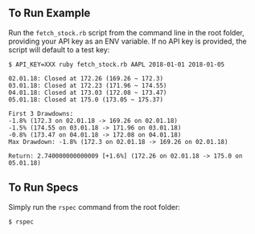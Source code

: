 ## To Run Example
Run the `fetch_stock.rb` script from the command line in the root folder, providing your API key as an ENV variable. If no API key is provided, the script will default to a test key:

```
$ API_KEY=XXX ruby fetch_stock.rb AAPL 2018-01-01 2018-01-05

02.01.18: Closed at 172.26 (169.26 ~ 172.3)
03.01.18: Closed at 172.23 (171.96 ~ 174.55)
04.01.18: Closed at 173.03 (172.08 ~ 173.47)
05.01.18: Closed at 175.0 (173.05 ~ 175.37)

First 3 Drawdowns:
-1.8% (172.3 on 02.01.18 -> 169.26 on 02.01.18)
-1.5% (174.55 on 03.01.18 -> 171.96 on 03.01.18)
-0.8% (173.47 on 04.01.18 -> 172.08 on 04.01.18)
Max Drawdown: -1.8% (172.3 on 02.01.18 -> 169.26 on 02.01.18)

Return: 2.740000000000009 [+1.6%] (172.26 on 02.01.18 -> 175.0 on 05.01.18)
```

## To Run Specs
Simply run the `rspec` command from the root folder:

```
$ rspec
```
